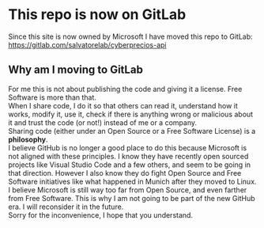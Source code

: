 # This repo is now on GitLab
Since this site is now owned by Microsoft I have moved this repo to GitLab: https://gitlab.com/salvatorelab/cyberprecios-api  
## Why am I moving to GitLab
For me this is not about publishing the code and giving it a license. Free Software is more than that.  
When I share code, I do it so that others can read it, understand how it works, modify it, use it, check if there is anything wrong or malicious about it and trust the code (or not!) instead of me or a company.  
Sharing code (either under an Open Source or a Free Software License) is a **philosophy**.  
I believe GitHub is no longer a good place to do this because Microsoft is not aligned with these principles. I know they have recently open sourced projects like Visual Studio Code and a few others, and seem to be going in that direction. However I also know they do fight Open Source and Free Software initiatives like what happened in Munich after they moved to Linux.  
I believe Microsoft is still way too far from Open Source, and even farther from Free Software. This is why I am not going to be part of the new GitHub era. I will reconsider it in the future.  
Sorry for the inconvenience, I hope that you understand.  
